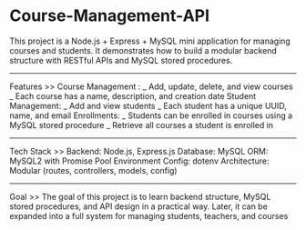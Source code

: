 # Course-Management-API
This project is a Node.js + Express + MySQL mini application for managing courses and students. It demonstrates how to build a modular backend structure with  RESTful APIs and MySQL stored procedures.

______________________________________________________
 Features >>
Course Management :
_ Add, update, delete, and view courses
_ Each course has a name, description, and creation date
Student Management:
_ Add and view students
_ Each student has a unique UUID, name, and email
Enrollments:
_ Students can be enrolled in courses using a MySQL stored procedure
_ Retrieve all courses a student is enrolled in

____________________________________________________

Tech Stack >>
Backend: Node.js, Express.js
Database: MySQL
ORM: MySQL2 with Promise Pool
Environment Config: dotenv
Architecture: Modular (routes, controllers, models, config)

___________________________________________________

Goal >>
The goal of this project is to learn backend structure, MySQL stored procedures, and API design in a practical way.
Later, it can be expanded into a full system for managing students, teachers, and courses